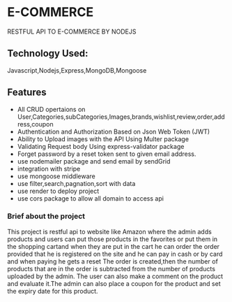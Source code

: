 # E-COMMERCE
RESTFUL API TO E-COMMERCE BY NODEJS
## Technology Used:
Javascript,Nodejs,Express,MongoDB,Mongoose

## Features
<ul>
<li>All CRUD opertaions on User,Categories,subCategories,Images,brands,wishlist,review,order,address,coupon</li>
<li>Authentication and Authorization Based on Json Web Token (JWT)</li>
<li>Ability to Upload images with the API Using Multer package </li>
<li>Validating Request body Using express-validator package</li>
<li>Forget password by a reset token sent to given email address.</li>
<li>use nodemailer package and send email by sendGrid</li>
<li> integration with stripe</li>
<li>use mongoose middleware</li>
<li>use filter,search,pagnation,sort with data</li>
<li>use render to deploy project</li>
<li>use cors package to allow all domain to access api</li>
</ul>

### Brief about the project
<p>
This project is restful api to website like Amazon where the admin adds products and users can put those products in the favorites or put them in the shopping cartand when they are put in the cart he can order the order provided that he is registered on the site and he can pay in cash or by card and 
when paying he gets a reset The order is created,then the number of products that are in the order is subtracted from the number of products uploaded by the admin. The user can also make a comment on the product and evaluate it.The admin can also place a coupon for the product and set the expiry date for this product.
</p>
